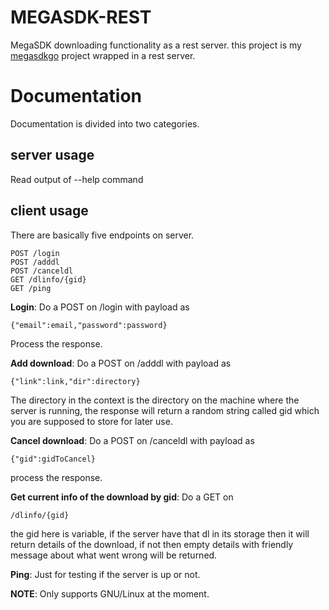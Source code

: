 # MEGASDK-REST 
MegaSDK downloading functionality as a rest server. this project is my [megasdkgo](https://github.com/jaskaranSM/megasdkgo) project wrapped in a rest server.

# Documentation
Documentation is divided into two categories.
## server usage
Read output of --help command

## client usage
There are basically five endpoints on server.
```
POST /login
POST /adddl
POST /canceldl
GET /dlinfo/{gid}
GET /ping
```

**Login**: 
Do a POST on /login with payload as
``` 
{"email":email,"password":password}
```
Process the response.

**Add download**:
Do a POST on /adddl with payload as 
```
{"link":link,"dir":directory}
```
The directory in the context is the directory on the machine where the server is running, the response will return a random string called gid which you are supposed to store for later use.

**Cancel download**:
Do a POST on /canceldl with payload as 
```
{"gid":gidToCancel}
```
process the response.

**Get current info of the download by gid**:
Do a GET on 
```
/dlinfo/{gid}
``` 
the gid here is variable, if the server have that dl in its storage then it will return details of the download, if not then empty details with friendly message about what went wrong will be returned.

**Ping**: 
Just for testing if the server is up or not.

**NOTE**: Only supports GNU/Linux at the moment.